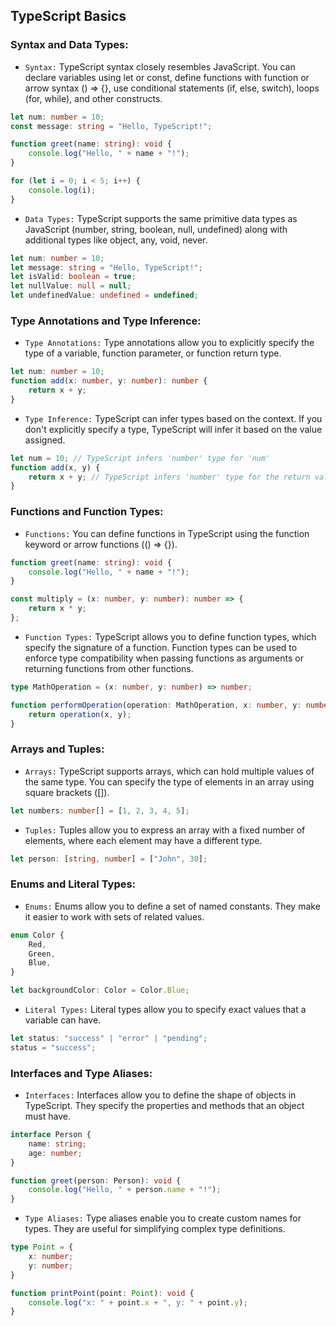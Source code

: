 ## TypeScript Basics

### Syntax and Data Types:
- `Syntax:` TypeScript syntax closely resembles JavaScript. You can declare variables using let or const, define functions with function or arrow syntax () => {}, use conditional statements (if, else, switch), loops (for, while), and other constructs.


```typescript
let num: number = 10;
const message: string = "Hello, TypeScript!";

function greet(name: string): void {
    console.log("Hello, " + name + "!");
}

for (let i = 0; i < 5; i++) {
    console.log(i);
}
```

- `Data Types:` TypeScript supports the same primitive data types as JavaScript (number, string, boolean, null, undefined) along with additional types like object, any, void, never.

```typescript
let num: number = 10;
let message: string = "Hello, TypeScript!";
let isValid: boolean = true;
let nullValue: null = null;
let undefinedValue: undefined = undefined;
```

### Type Annotations and Type Inference:

- `Type Annotations:` Type annotations allow you to explicitly specify the type of a variable, function parameter, or function return type.

```typescript
let num: number = 10;
function add(x: number, y: number): number {
    return x + y;
}
```

- `Type Inference:` TypeScript can infer types based on the context. If you don't explicitly specify a type, TypeScript will infer it based on the value assigned.

```typescript
let num = 10; // TypeScript infers 'number' type for 'num'
function add(x, y) {
    return x + y; // TypeScript infers 'number' type for the return value
}
```

### Functions and Function Types:

- `Functions:` You can define functions in TypeScript using the function keyword or arrow functions (() => {}).

```typescript
function greet(name: string): void {
    console.log("Hello, " + name + "!");
}

const multiply = (x: number, y: number): number => {
    return x * y;
};
```

- `Function Types:` TypeScript allows you to define function types, which specify the signature of a function. Function types can be used to enforce type compatibility when passing functions as arguments or returning functions from other functions.

```typescript
type MathOperation = (x: number, y: number) => number;

function performOperation(operation: MathOperation, x: number, y: number): number {
    return operation(x, y);
}
```

### Arrays and Tuples:
- `Arrays:` TypeScript supports arrays, which can hold multiple values of the same type. You can specify the type of elements in an array using square brackets ([]).

```typescript
let numbers: number[] = [1, 2, 3, 4, 5];
```

- `Tuples:` Tuples allow you to express an array with a fixed number of elements, where each element may have a different type.

```typescript
let person: [string, number] = ["John", 30];
```

### Enums and Literal Types:
- `Enums:` Enums allow you to define a set of named constants. They make it easier to work with sets of related values.

```typescript
enum Color {
    Red,
    Green,
    Blue,
}

let backgroundColor: Color = Color.Blue;
```

- `Literal Types:` Literal types allow you to specify exact values that a variable can have.

```typescript
let status: "success" | "error" | "pending";
status = "success";
```


### Interfaces and Type Aliases:
- `Interfaces:` Interfaces allow you to define the shape of objects in TypeScript. They specify the properties and methods that an object must have.

```typescript
interface Person {
    name: string;
    age: number;
}

function greet(person: Person): void {
    console.log("Hello, " + person.name + "!");
}
```

- `Type Aliases:` Type aliases enable you to create custom names for types. They are useful for simplifying complex type definitions.

```typescript
type Point = {
    x: number;
    y: number;
}

function printPoint(point: Point): void {
    console.log("x: " + point.x + ", y: " + point.y);
}
```
